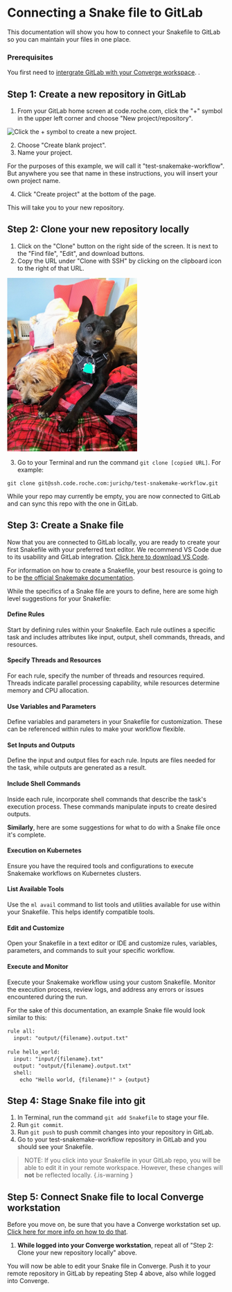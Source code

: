 # Connecting a Snake file to GitLab

This documentation will show you how to connect your Snakefile to GitLab so you can maintain your files in one place.

### Prerequisites

You first need to <a href="https://wiki.converge.gene.com/en/quickstart/integrating-gitlab-with-converge" target="_blank">intergrate GitLab with your Converge workspace</a>.
. 
## Step 1: Create a new repository in GitLab
1. From your GitLab home screen at code.roche.com, click the "+" symbol in the upper left corner and choose "New project/repository".

<img src="/img/create-project.png" alt="Click the + symbol to create a new project." width="300"/>

2. Choose "Create blank project".
3. Name your project.

For the purposes of this example, we will call it "test-snakemake-workflow". But anywhere you see that name in these instructions, you will insert your own project name.

4. Click "Create project" at the bottom of the page.

This will take you to your new repository.

## Step 2: Clone your new repository locally

1. Click on the "Clone" button on the right side of the screen. It is next to the "Find file", "Edit", and download buttons.
2. Copy the URL under "Clone with SSH" by clicking on the clipboard icon to the right of that URL.

<img src="https://github.com/peterjurich/technicalwriting/blob/main/media/pictures/tobyAndOllie.jpg" alt="two dogs" width="300">

3. Go to your Terminal and run the command `git clone [copied URL]`.
For example:
```
git clone git@ssh.code.roche.com:jurichp/test-snakemake-workflow.git
```

While your repo may currently be empty, you are now connected to GitLab and can sync this repo with the one in GitLab.

## Step 3: Create a Snake file
Now that you are connected to GitLab locally, you are ready to create your first Snakefile with your preferred text editor. We recommend VS Code due to its usability and GitLab integration. <a href="https://code.visualstudio.com/download">Click here to download VS Code</a>.

For information on how to create a Snakefile, your best resource is going to to be <a href="https://snakemake.readthedocs.io/en/stable/tutorial/basics.html" target="_blank">the official Snakemake documentation</a>.

While the specifics of a Snake file are yours to define, here are some high level suggestions for your Snakefile:

#### Define Rules

Start by defining rules within your Snakefile. Each rule outlines a specific task and includes attributes like input, output, shell commands, threads, and resources.

#### Specify Threads and Resources

For each rule, specify the number of threads and resources required. Threads indicate parallel processing capability, while resources determine memory and CPU allocation.

#### Use Variables and Parameters

Define variables and parameters in your Snakefile for customization. These can be referenced within rules to make your workflow flexible.

#### Set Inputs and Outputs

Define the input and output files for each rule. Inputs are files needed for the task, while outputs are generated as a result.

#### Include Shell Commands

Inside each rule, incorporate shell commands that describe the task's execution process. These commands manipulate inputs to create desired outputs.

**Similarly**, here are some suggestions for what to do with a Snake file once it's complete.


#### Execution on Kubernetes

Ensure you have the required tools and configurations to execute Snakemake workflows on Kubernetes clusters.

#### List Available Tools

Use the `ml avail` command to list tools and utilities available for use within your Snakefile. This helps identify compatible tools.


#### Edit and Customize

Open your Snakefile in a text editor or IDE and customize rules, variables, parameters, and commands to suit your specific workflow.

#### Execute and Monitor

Execute your Snakemake workflow using your custom Snakefile.
Monitor the execution process, review logs, and address any errors or issues encountered during the run.

For the sake of this documentation, an example Snake file would look similar to this:
```
rule all:
  input: "output/{filename}.output.txt"

rule hello_world:
  input: "input/{filename}.txt"
  output: "output/{filename}.output.txt"
  shell:
    echo "Hello world, {filename}!" > {output}
```


## Step 4: Stage Snake file into git
1. In Terminal, run the command `git add Snakefile` to stage your file.
2. Run `git commit`.
3. Run `git push` to push commit changes into your repository in GitLab.
4. Go to your test-snakemake-workflow repository in GitLab and you should see your Snakefile.
> NOTE: If you click into your Snakefile in your GitLab repo, you will be able to edit it in your remote workspace. However, these changes will **not** be reflected locally. {.is-warning }

## Step 5: Connect Snake file to local Converge workstation

Before you move on, be sure that you have a Converge workstation set up. [Click here for more info on how to do that](/getting-started).

1. **While logged into your Converge workstation**, repeat all of "Step 2: Clone your new repository locally" above.

You will now be able to edit your Snake file in Converge. Push it to your remote repository in GitLab by repeating Step 4 above, also while logged into Converge.
